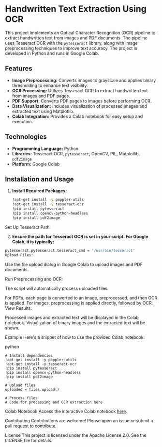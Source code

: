 # Handwritten Text Extraction Using OCR

This project implements an Optical Character Recognition (OCR) pipeline to extract handwritten text from images and PDF documents. The pipeline uses Tesseract OCR with the `pytesseract` library, along with image preprocessing techniques to improve text accuracy. The project is developed in Python and runs in Google Colab.

## Features

- **Image Preprocessing:** Converts images to grayscale and applies binary thresholding to enhance text visibility.
- **OCR Processing:** Utilizes Tesseract OCR to extract handwritten text from images and PDF pages.
- **PDF Support:** Converts PDF pages to images before performing OCR.
- **Data Visualization:** Includes visualization of processed images and extracted text using Matplotlib.
- **Colab Integration:** Provides a Colab notebook for easy setup and execution.

## Technologies

- **Programming Language:** Python
- **Libraries:** Tesseract OCR, `pytesseract`, OpenCV, PIL, Matplotlib, `pdf2image`
- **Platform:** Google Colab

## Installation and Usage

1. **Install Required Packages:**

   ```bash
   !apt-get install -y poppler-utils
   !apt-get install -y tesseract-ocr
   !pip install pytesseract
   !pip install opencv-python-headless
   !pip install pdf2image
   ```

Set Up Tesseract Path:

2. **Ensure the path for Tesseract OCR is set in your script. For Google Colab, it is typically:**


```bash
pytesseract.pytesseract.tesseract_cmd = '/usr/bin/tesseract'
Upload Files:
```
Use the file upload dialog in Google Colab to upload images and PDF documents.

Run Preprocessing and OCR:

The script will automatically process uploaded files:

For PDFs, each page is converted to an image, preprocessed, and then OCR is applied.
For images, preprocessing is applied directly, followed by OCR.
View Results:

Processed images and extracted text will be displayed in the Colab notebook. Visualization of binary images and the extracted text will be shown.

Example
Here's a snippet of how to use the provided Colab notebook:

python
```
# Install dependencies
!apt-get install -y poppler-utils
!apt-get install -y tesseract-ocr
!pip install pytesseract
!pip install opencv-python-headless
!pip install pdf2image

# Upload files
uploaded = files.upload()

# Process files
# Code for processing and OCR extraction here
```
Colab Notebook
Access the interactive Colab notebook [here](https://colab.research.google.com/drive/10YUJvhUh6Fp5Ndx9BYsaHJL3aViIeM2V#scrollTo=loaeYYVrg4VJ).


Contributing
Contributions are welcome! Please open an issue or submit a pull request to contribute.

License
This project is licensed under the Apache License 2.0. See the LICENSE file for details.

